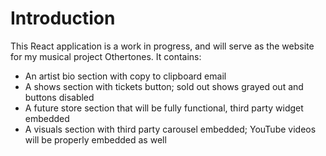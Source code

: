 # Introduction

This React application is a work in progress, and will serve as the website for my musical project Othertones. It contains:
* An artist bio section with copy to clipboard email
* A shows section with tickets button; sold out shows grayed out and buttons disabled
* A future store section that will be fully functional, third party widget embedded
* A visuals section with third party carousel embedded; YouTube videos will be properly embedded as well
